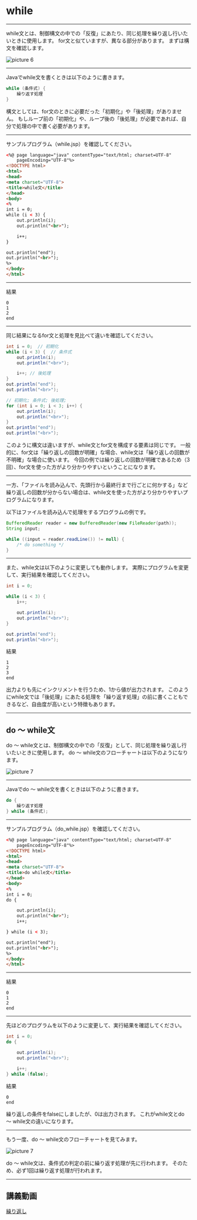# while

---

while文とは、制御構文の中での「反復」にあたり、同じ処理を繰り返し行いたいときに使用します。
for文と似ていますが、異なる部分があります。
まずは構文を確認します。

![picture 6](/images/317207735b45baaa7371453982984ece45b87c8933b4e326acf61b8f170139ce.png)  

---

Javaでwhile文を書くときは以下のように書きます。

```java
while (条件式) {
    繰り返す処理
}
```

構文としては、for文のときに必要だった「初期化」や「後処理」がありません。
もしループ前の「初期化」や、ループ後の「後処理」が必要であれば、自分で処理の中で書く必要があります。

---

サンプルプログラム（while.jsp）を確認してください。

```html
<%@ page language="java" contentType="text/html; charset=UTF-8"
    pageEncoding="UTF-8"%>
<!DOCTYPE html>
<html>
<head>
<meta charset="UTF-8">
<title>while文</title>
</head>
<body>
<%
int i = 0;
while (i < 3) {
    out.println(i);
    out.println("<br>");

    i++;
}

out.println("end");
out.println("<br>");
%>
</body>
</html>
```

---

結果

```text
0
1
2
end
```

---

同じ結果になるfor文と処理を見比べて違いを確認してください。

```java
int i = 0;  // 初期化
while (i < 3) {  // 条件式
    out.println(i);
    out.println("<br>");

    i++; // 後処理
}
out.println("end");
out.println("<br>");
```

```java
// 初期化; 条件式; 後処理;
for (int i = 0; i < 3; i++) {
    out.println(i);
    out.println("<br>");
}
out.println("end");
out.println("<br>");
```

このように構文は違いますが、while文とfor文を構成する要素は同じです。
一般的に、for文は「繰り返しの回数が明確」な場合、while文は「繰り返しの回数が不明確」な場合に使います。
今回の例では繰り返しの回数が明確であるため（3回）、for文を使った方がより分かりやすいということになります。

---

一方、「ファイルを読み込んで、先頭行から最終行まで行ごとに何かする」など繰り返しの回数が分からない場合は、while文を使った方がより分かりやすいプログラムになります。

以下はファイルを読み込んで処理をするプログラムの例です。

```java
BufferedReader reader = new BufferedReader(new FileReader(path));
String input;

while ((input = reader.readLine()) != null) {
    /* do something */
}
```

---

また、while文は以下のように変更しても動作します。
実際にプログラムを変更して、実行結果を確認してください。

```java
int i = 0;

while (i < 3) {
    i++;

    out.println(i);
    out.println("<br>");
}

out.println("end");
out.println("<br>");
```

結果

```text
1
2
3
end
```

出力よりも先にインクリメントを行うため、1から値が出力されます。
このようにwhile文では「後処理」にあたる処理を「繰り返す処理」の前に書くこともできるなど、自由度が高いという特徴もあります。

---

## do ～ while文

do ～ while文とは、制御構文の中での「反復」として、同じ処理を繰り返し行いたいときに使用します。
do ～ while文のフローチャートは以下のようになります。

![picture 7](/images/c9442deb90cbbe3347ffcd9026f3b2c17fbadbbbf5fd6697908a42d2af3a614a.png)  

---

Javaでdo ～ while文を書くときは以下のように書きます。

```java
do {
    繰り返す処理
} while (条件式);
```

---

サンプルプログラム（do_while.jsp）を確認してください。

```html
<%@ page language="java" contentType="text/html; charset=UTF-8"
    pageEncoding="UTF-8"%>
<!DOCTYPE html>
<html>
<head>
<meta charset="UTF-8">
<title>do while文</title>
</head>
<body>
<%
int i = 0;
do {

    out.println(i);
    out.println("<br>");
    i++;

} while (i < 3);

out.println("end");
out.println("<br>");
%>
</body>
</html>
```

---

結果

```text
0
1
2
end
```

---

先ほどのプログラムを以下のように変更して、実行結果を確認してください。

```java
int i = 0;
do {

    out.println(i);
    out.println("<br>");

    i++;
} while (false);
```

結果

```text
0
end
```

繰り返しの条件をfalseにしましたが、0は出力されます。
これがwhile文とdo ～ while文の違いになります。

---

もう一度、do ～ while文のフローチャートを見てみます。

![picture 7](/images/c9442deb90cbbe3347ffcd9026f3b2c17fbadbbbf5fd6697908a42d2af3a614a.png)  

do ～ while文は、条件式の判定の前に繰り返す処理が先に行われます。
そのため、必ず1回は繰り返す処理が行われます。

---

## 講義動画

[繰り返し](https://youtu.be/NU1NM3GttkE)
